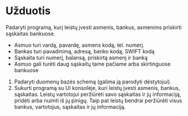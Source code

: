 # Užduotis
Padaryti programą, kurį leistų įvesti asmenis, bankus, asmenims priskirti sąskaitas bankuose.
  * Asmuo turi vardą, pavardę, asmens kodą, tel. numerį.
  * Bankas turi pavadinimą, adresą, banko kodą, SWIFT kodą
  * Sąskaita turi numerį, balansą, priskirtą asmenį ir banką
  * Asmuo gali turėti daug sąskaitų tame pačiame arba skirtinguose bankuose

1. Padaryti duomenų bazės schemą (galima ją parodyti dėstytojui).
2. Sukurti programą su UI konsolėje, kuri leistų įvesti asmenis, bankus, sąskaitas. Leistų vartotojui peržiūrėti savo sąskaitas ir jų informaciją, pridėti arba nuimti iš jų pinigų. Taip pat leistų bendrai peržiūrėti visus bankus, vartotojus, sąskaitas ir jų informaciją.
